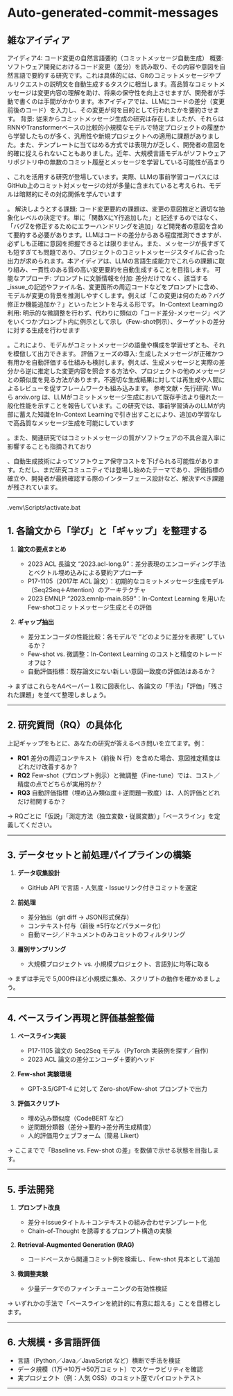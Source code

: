 # Auto-generated-commit-messages

## 雑なアイディア

アイディア4: コード変更の自然言語要約（コミットメッセージ自動生成）
概要: ソフトウェア開発におけるコード変更（差分）を読み取り、その内容や意図を自然言語で要約する研究です。これは具体的には、Gitのコミットメッセージやプルリクエストの説明文を自動生成するタスクに相当します。高品質なコミットメッセージは変更内容の理解を助け、将来の保守性を向上させますが、開発者が手動で書くのは手間がかかります。本アイディアでは、LLMにコードの差分（変更前後のコード）を入力し、その変更が何を目的として行われたかを要約させます。 背景: 従来からコミットメッセージ生成の研究は存在しましたが、それらはRNNやTransformerベースの比較的小規模なモデルで特定プロジェクトの履歴から学習したものが多く、汎用性や新規プロジェクトへの適用に課題がありました。また、テンプレートに当てはめる方式では表現力が乏しく、開発者の意図を的確に捉えられないこともありました。近年、大規模言語モデルがソフトウェアリポジトリ中の無数のコミット履歴とメッセージを学習している可能性が高まり

、これを活用する研究が登場しています。実際、LLMの事前学習コーパスにはGitHub上のコミット対メッセージの対が多量に含まれていると考えられ、モデルは暗黙的にその対応関係を学んでいます

。 解決しようとする課題: コード変更要約の課題は、変更の意図推定と適切な抽象化レベルの決定です。単に「関数XにY行追加した」と記述するのではなく、「バグZを修正するためにエラーハンドリングを追加」など開発者の意図を含めて要約する必要があります。LLMはコードの差分からある程度推測できますが、必ずしも正確に意図を把握できるとは限りません。また、メッセージが長すぎても短すぎても問題であり、プロジェクトのコミットメッセージスタイルに合った出力が求められます。本アイディアは、LLMの言語生成能力でこれらの課題に取り組み、一貫性のある質の高い変更要約を自動生成することを目指します。 可能なアプローチ:
プロンプトに文脈情報を付加: 差分だけでなく、該当する_issue_の記述やファイル名、変更箇所の周辺コードなどをプロンプトに含め、モデルが変更の背景を推測しやすくします。例えば「この変更は何のため？バグ修正か機能追加か？」といったヒントを与える形です。
In-Context Learningの利用: 明示的な微調整を行わず、代わりに類似の「コード差分-メッセージ」ペアをいくつかプロンプト内に例示として示し（Few-shot例示）、ターゲットの差分に対する生成を行わせます

。これにより、モデルがコミットメッセージの語彙や構成を学習せずとも、それを模倣して出力できます。
評価フェーズの導入: 生成したメッセージが正確かつ有用かを自動評価する仕組みも検討します。例えば、生成メッセージと実際の差分から逆に推定した変更内容を照合する方法や、プロジェクトの他のメッセージとの類似度を見る方法があります。不適切な生成結果に対しては再生成や人間によるレビューを促すフレームワークも組み込みます。
参考文献・先行研究: Wuら
arxiv.org
は、LLMがコミットメッセージ生成において既存手法より優れた一般化性能を示すことを報告しています。この研究では、事前学習済みのLLMが内部に蓄えた知識をIn-Context Learningで引き出すことにより、追加の学習なしで高品質なメッセージ生成を可能にしています

。また、関連研究ではコミットメッセージの質がソフトウェアの不具合混入率に影響することも指摘されており

、自動生成技術によってソフトウェア保守コストを下げられる可能性があります。ただし、まだ研究コミュニティでは登場し始めたテーマであり、評価指標の確立や、開発者が最終確認する際のインターフェース設計など、解決すべき課題が残されています。



---

.venv\Scripts\activate.bat

## 1. 各論文から「学び」と「ギャップ」を整理する

1. **論文の要点まとめ**

   * 2023 ACL 長論文 “2023.acl-long.9”：差分表現のエンコーディング手法とベクトル埋め込みによる要約アプローチ
   * P17-1105（2017年 ACL 論文）：初期的なコミットメッセージ生成モデル（Seq2Seq＋Attention）のアーキテクチャ
   * 2023 EMNLP “2023.emnlp-main.859”：In-Context Learning を用いたFew-shotコミットメッセージ生成とその評価
2. **ギャップ抽出**

   * 差分エンコーダの性能比較：各モデルで “どのように差分を表現” しているか？
   * Few-shot vs. 微調整：In-Context Learning のコストと精度のトレードオフは？
   * 自動評価指標：既存論文にない新しい意図一致度の評価法はあるか？

→ まずはこれらをA4ペーパー１枚に図表化し、各論文の「手法」「評価」「残された課題」を並べて整理しましょう。

---

## 2. 研究質問（RQ）の具体化

上記ギャップをもとに、あなたの研究が答えるべき問いを立てます。例：

* **RQ1** 差分の周辺コンテキスト（前後 N 行）を含めた場合、意図推定精度はどれだけ改善するか？
* **RQ2** Few-shot（プロンプト例示）と微調整（Fine-tune）では、コスト／精度の点でどちらが実用的か？
* **RQ3** 自動評価指標（埋め込み類似度＋逆問題一致度）は、人的評価とどれだけ相関するか？

→ RQごとに「仮説」「測定方法（独立変数・従属変数）」「ベースライン」を定義してください。

---

## 3. データセットと前処理パイプラインの構築

1. **データ収集設計**

   * GitHub API で言語・人気度・Issueリンク付きコミットを選定
2. **前処理**

   * 差分抽出（git diff → JSON形式保存）
   * コンテキスト付与（前後 ±5行などパラメータ化）
   * 自動マージ／ドキュメントのみコミットのフィルタリング
3. **層別サンプリング**

   * 大規模プロジェクト vs. 小規模プロジェクト、言語別に均等に取る

→ まずは手元で 5,000件ほど小規模に集め、スクリプトの動作を確かめましょう。

---

## 4. ベースライン再現と評価基盤整備

1. **ベースライン実装**

   * P17-1105 論文の Seq2Seq モデル（PyTorch 実装例を探す／自作）
   * 2023 ACL 論文の差分エンコーダ＋要約ヘッド
2. **Few-shot 実験環境**

   * GPT-3.5/GPT-4 に対して Zero-shot/Few-shot プロンプトで出力
3. **評価スクリプト**

   * 埋め込み類似度（CodeBERT など）
   * 逆問題分類器（差分→要約→差分再生成精度）
   * 人的評価用ウェブフォーム（簡易 Likert）

→ ここまでで「Baseline vs. Few-shot の差」を数値で示せる状態を目指します。

---

## 5. 手法開発

1. **プロンプト改良**

   * 差分＋Issueタイトル＋コンテキストの組み合わせテンプレート化
   * Chain-of-Thought を誘導するプロンプト構造の実験
2. **Retrieval-Augmented Generation (RAG)**

   * コードベースから関連コミット例を検索し、Few-shot 見本として追加
3. **微調整実験**

   * 少量データでのファインチューニングの有効性検証

→ いずれかの手法で「ベースラインを統計的に有意に超える」ことを目標とします。

---

## 6. 大規模・多言語評価

* 言語（Python／Java／JavaScript など）横断で手法を検証
* データ規模（1万→10万→50万コミット）でスケーラビリティを確認
* 実プロジェクト（例：人気 OSS）のコミット歴でパイロットテスト

---


